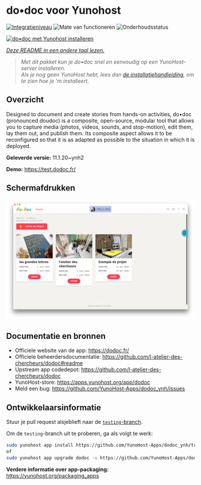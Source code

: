 <!--
NB: Deze README is automatisch gegenereerd door <https://github.com/YunoHost/apps/tree/master/tools/readme_generator>
Hij mag NIET handmatig aangepast worden.
-->

# do•doc voor Yunohost

[![Integratieniveau](https://apps.yunohost.org/badge/integration/dodoc)](https://ci-apps.yunohost.org/ci/apps/dodoc/)
![Mate van functioneren](https://apps.yunohost.org/badge/state/dodoc)
![Onderhoudsstatus](https://apps.yunohost.org/badge/maintained/dodoc)

[![do•doc met Yunohost installeren](https://install-app.yunohost.org/install-with-yunohost.svg)](https://install-app.yunohost.org/?app=dodoc)

*[Deze README in een andere taal lezen.](./ALL_README.md)*

> *Met dit pakket kun je do•doc snel en eenvoudig op een YunoHost-server installeren.*  
> *Als je nog geen YunoHost hebt, lees dan [de installatiehandleiding](https://yunohost.org/install), om te zien hoe je 'm installeert.*

## Overzicht

Designed to document and create stories from hands-on activities, do•doc (pronounced doudoc) is a composite, open-source, modular tool that allows you to capture media (photos, videos, sounds, and stop-motion), edit them, lay them out, and publish them. Its composite aspect allows it to be reconfigured so that it is as adapted as possible to the situation in which it is deployed.

**Geleverde versie:** 11.1.20~ynh2

**Demo:** <https://test.dodoc.fr/>

## Schermafdrukken

![Schermafdrukken van do•doc](./doc/screenshots/screenshot.png)

## Documentatie en bronnen

- Officiele website van de app: <https://dodoc.fr/>
- Officiele beheerdersdocumentatie: <https://github.com/l-atelier-des-chercheurs/dodoc#readme>
- Upstream app codedepot: <https://github.com/l-atelier-des-chercheurs/dodoc>
- YunoHost-store: <https://apps.yunohost.org/app/dodoc>
- Meld een bug: <https://github.com/YunoHost-Apps/dodoc_ynh/issues>

## Ontwikkelaarsinformatie

Stuur je pull request alsjeblieft naar de [`testing`-branch](https://github.com/YunoHost-Apps/dodoc_ynh/tree/testing).

Om de `testing`-branch uit te proberen, ga als volgt te werk:

```bash
sudo yunohost app install https://github.com/YunoHost-Apps/dodoc_ynh/tree/testing --debug
of
sudo yunohost app upgrade dodoc -u https://github.com/YunoHost-Apps/dodoc_ynh/tree/testing --debug
```

**Verdere informatie over app-packaging:** <https://yunohost.org/packaging_apps>
